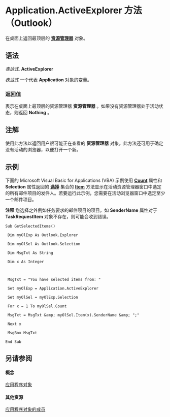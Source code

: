 
# Application.ActiveExplorer 方法 （Outlook）

在桌面上返回最顶层的 **[资源管理器](026591e5-049f-503a-4166-34e6dbc225fb.md)** 对象。


## 语法

 _表达式_. **ActiveExplorer**

 _表达式_ 一个代表 **Application** 对象的变量。


### 返回值

表示在桌面上最顶层的资源管理器 **资源管理器** 。如果没有资源管理器处于活动状态，则返回 **Nothing** 。


## 注解

使用此方法以返回用户很可能正在查看的 **资源管理器** 对象。此方法还可用于确定没有活动的浏览器，以便打开一个新。


## 示例

下面的 Microsoft Visual Basic for Applications (VBA) 示例使用 **[Count](ea7a19d2-6261-ce07-97f3-ebe95489a265.md)** 属性和 **Selection** 属性返回的 **[选择](0b06a3ce-0445-db8f-e6e8-bb7bd469c50f.md)** 集合的 **[Item](981b107a-14d7-2dd3-6449-2737b2801c3c.md)** 方法显示在活动资源管理器窗口中选定的所有邮件项目的发件人。若要运行此示例，您需要在活动浏览器窗口中选定至少一个邮件项目。


 **注释**  您选择之外例如任务要求的邮件项目的项目，如 **SenderName** 属性对于 **TaskRequestItem** 对象不存在，则可能会收到错误。


```
Sub GetSelectedItems() 
 
 Dim myOlExp As Outlook.Explorer 
 
 Dim myOlSel As Outlook.Selection 
 
 Dim MsgTxt As String 
 
 Dim x As Integer 
 
 
 
 MsgTxt = "You have selected items from: " 
 
 Set myOlExp = Application.ActiveExplorer 
 
 Set myOlSel = myOlExp.Selection 
 
 For x = 1 To myOlSel.Count 
 
 MsgTxt = MsgTxt &amp; myOlSel.Item(x).SenderName &amp; ";" 
 
 Next x 
 
 MsgBox MsgTxt 
 
End Sub
```


## 另请参阅


#### 概念


[应用程序对象](797003e7-ecd1-eccb-eaaf-32d6ddde8348.md)
#### 其他资源


[应用程序对象的成员](3519c89c-2353-85ee-7ddc-62e5dd85a8e7.md)
